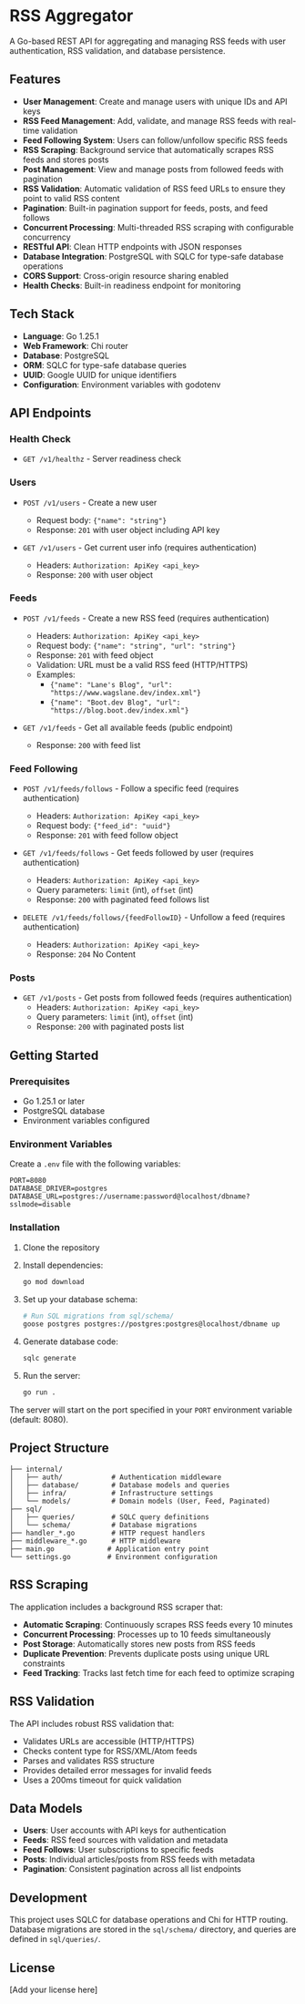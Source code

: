 # RSS Aggregator

A Go-based REST API for aggregating and managing RSS feeds with user authentication, RSS validation, and database persistence.

## Features

- **User Management**: Create and manage users with unique IDs and API keys
- **RSS Feed Management**: Add, validate, and manage RSS feeds with real-time validation
- **Feed Following System**: Users can follow/unfollow specific RSS feeds
- **RSS Scraping**: Background service that automatically scrapes RSS feeds and stores posts
- **Post Management**: View and manage posts from followed feeds with pagination
- **RSS Validation**: Automatic validation of RSS feed URLs to ensure they point to valid RSS content
- **Pagination**: Built-in pagination support for feeds, posts, and feed follows
- **Concurrent Processing**: Multi-threaded RSS scraping with configurable concurrency
- **RESTful API**: Clean HTTP endpoints with JSON responses
- **Database Integration**: PostgreSQL with SQLC for type-safe database operations
- **CORS Support**: Cross-origin resource sharing enabled
- **Health Checks**: Built-in readiness endpoint for monitoring

## Tech Stack

- **Language**: Go 1.25.1
- **Web Framework**: Chi router
- **Database**: PostgreSQL
- **ORM**: SQLC for type-safe database queries
- **UUID**: Google UUID for unique identifiers
- **Configuration**: Environment variables with godotenv

## API Endpoints

### Health Check
- `GET /v1/healthz` - Server readiness check

### Users
- `POST /v1/users` - Create a new user
  - Request body: `{"name": "string"}`
  - Response: `201` with user object including API key

- `GET /v1/users` - Get current user info (requires authentication)
  - Headers: `Authorization: ApiKey <api_key>`
  - Response: `200` with user object

### Feeds
- `POST /v1/feeds` - Create a new RSS feed (requires authentication)
  - Headers: `Authorization: ApiKey <api_key>`
  - Request body: `{"name": "string", "url": "string"}`
  - Response: `201` with feed object
  - Validation: URL must be a valid RSS feed (HTTP/HTTPS)
  - Examples:
      - `{"name": "Lane's Blog", "url": "https://www.wagslane.dev/index.xml"}`
      - `{"name": "Boot.dev Blog", "url": "https://blog.boot.dev/index.xml"}`

- `GET /v1/feeds` - Get all available feeds (public endpoint)
  - Response: `200` with feed list

### Feed Following
- `POST /v1/feeds/follows` - Follow a specific feed (requires authentication)
  - Headers: `Authorization: ApiKey <api_key>`
  - Request body: `{"feed_id": "uuid"}`
  - Response: `201` with feed follow object

- `GET /v1/feeds/follows` - Get feeds followed by user (requires authentication)
  - Headers: `Authorization: ApiKey <api_key>`
  - Query parameters: `limit` (int), `offset` (int)
  - Response: `200` with paginated feed follows list

- `DELETE /v1/feeds/follows/{feedFollowID}` - Unfollow a feed (requires authentication)
  - Headers: `Authorization: ApiKey <api_key>`
  - Response: `204` No Content

### Posts
- `GET /v1/posts` - Get posts from followed feeds (requires authentication)
  - Headers: `Authorization: ApiKey <api_key>`
  - Query parameters: `limit` (int), `offset` (int)
  - Response: `200` with paginated posts list

## Getting Started

### Prerequisites

- Go 1.25.1 or later
- PostgreSQL database
- Environment variables configured

### Environment Variables

Create a `.env` file with the following variables:

```env
PORT=8080
DATABASE_DRIVER=postgres
DATABASE_URL=postgres://username:password@localhost/dbname?sslmode=disable
```

### Installation

1. Clone the repository
2. Install dependencies:
   ```bash
   go mod download
   ```

3. Set up your database schema:
   ```bash
   # Run SQL migrations from sql/schema/
   goose postgres postgres://postgres:postgres@localhost/dbname up
   ```

4. Generate database code:
   ```bash
   sqlc generate
   ```

5. Run the server:
   ```bash
   go run .
   ```

The server will start on the port specified in your `PORT` environment variable (default: 8080).

## Project Structure

```
├── internal/
│   ├── auth/            # Authentication middleware
│   ├── database/        # Database models and queries
│   ├── infra/           # Infrastructure settings
│   └── models/          # Domain models (User, Feed, Paginated)
├── sql/
│   ├── queries/         # SQLC query definitions
│   └── schema/          # Database migrations
├── handler_*.go         # HTTP request handlers
├── middleware_*.go      # HTTP middleware
├── main.go             # Application entry point
└── settings.go         # Environment configuration
```

## RSS Scraping

The application includes a background RSS scraper that:

- **Automatic Scraping**: Continuously scrapes RSS feeds every 10 minutes
- **Concurrent Processing**: Processes up to 10 feeds simultaneously
- **Post Storage**: Automatically stores new posts from RSS feeds
- **Duplicate Prevention**: Prevents duplicate posts using unique URL constraints
- **Feed Tracking**: Tracks last fetch time for each feed to optimize scraping

## RSS Validation

The API includes robust RSS validation that:

- Validates URLs are accessible (HTTP/HTTPS)
- Checks content type for RSS/XML/Atom feeds
- Parses and validates RSS structure
- Provides detailed error messages for invalid feeds
- Uses a 200ms timeout for quick validation

## Data Models

- **Users**: User accounts with API keys for authentication
- **Feeds**: RSS feed sources with validation and metadata
- **Feed Follows**: User subscriptions to specific feeds
- **Posts**: Individual articles/posts from RSS feeds with metadata
- **Pagination**: Consistent pagination across all list endpoints

## Development

This project uses SQLC for database operations and Chi for HTTP routing. Database migrations are stored in the `sql/schema/` directory, and queries are defined in `sql/queries/`.

## License

[Add your license here]
